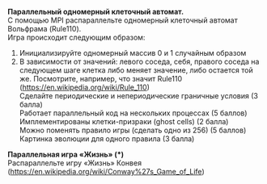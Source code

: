 **Параллельный одномерный клеточный автомат.**\
С помощью MPI распараллельте одномерный клеточный автомат Вольфрама (Rule110).\
Игра происходит следующим образом:
1) Инициализируйте одномерный массив 0 и 1 случайным образом 
2) В зависимости от значений: левого соседа, себя, правого соседа на следующем шаге клетка либо меняет значение, либо остается той же. Посмотрите, например, что значит Rule110 (https://en.wikipedia.org/wiki/Rule_110) \
Сделайте периодические и непериодические граничные условия (3 балла) \
Работает параллельный код на нескольких процессах (5 баллов) \
Имплементированы клетки-призраки (ghost cells) (2 балла) \
Можно поменять правило игры (сделать одно из 256) (5 баллов) \
Картинка эволюции для одного правила (3 балла)

**Параллельная игра «Жизнь» (*)**\
Распараллельте игру «Жизнь» Конвея (https://en.wikipedia.org/wiki/Conway%27s_Game_of_Life) 
